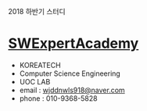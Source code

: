 ﻿2018 하반기 스터디


[SWExpertAcademy](https://www.swexpertacademy.com/main/main.do) 
============================





- KOREATECH
- Computer Science Engineering
- UOC LAB
- email : wjddnwls918@naver.com
- phone : 010-9368-5828
